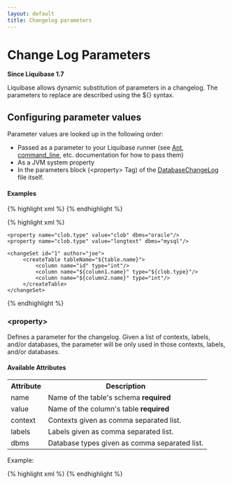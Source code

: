 ```yaml
---
layout: default
title: Changelog parameters
---
```


# Change Log Parameters #

**Since Liquibase 1.7**

Liquibase allows dynamic substitution of parameters in a changelog.  The parameters to replace are described using the ${} syntax.

## Configuring parameter values ##

Parameter values are looked up in the following order:

  - Passed as a parameter to your Liquibase runner (see [Ant](ant/index.html), [command_line](command_line.html), etc. documentation for how to pass them)
  - As a JVM system property
  - In the parameters block (&lt;property&gt; Tag) of the [DatabaseChangeLog](DatabaseChangeLog.html) file itself.

#### Examples ####

{% highlight xml %}
<createTable tableName="${table.name}">
     <column name="id" type="int"/>
     <column name="${column1.name}" type="varchar(${column1.length})"/>
     <column name="${column2.name}" type="int"/>
</createTable>
{% endhighlight %}

{% highlight xml %}
<databaseChangeLog
        xmlns="http://www.liquibase.org/xml/ns/dbchangelog"
        xmlns:xsi="http://www.w3.org/2001/XMLSchema-instance"
        xmlns:ext="http://www.liquibase.org/xml/ns/dbchangelog-ext"
        xsi:schemaLocation="http://www.liquibase.org/xml/ns/dbchangelog http://www.liquibase.org/xml/ns/dbchangelog/dbchangelog-2.0.xsd
        http://www.liquibase.org/xml/ns/dbchangelog-ext http://www.liquibase.org/xml/ns/dbchangelog/dbchangelog-ext.xsd">

    <property name="clob.type" value="clob" dbms="oracle"/>
    <property name="clob.type" value="longtext" dbms="mysql"/>

    <changeSet id="1" author="joe">
         <createTable tableName="${table.name}">
             <column name="id" type="int"/>
             <column name="${column1.name}" type="${clob.type}"/>
             <column name="${column2.name}" type="int"/>
         </createTable>
    </changeSet>
</databaseChangeLog>

{% endhighlight %}

### &lt;property&gt; ###

Defines a parameter for the changelog. Given a list of contexts, labels, and/or databases, the parameter will be only used in those contexts, labels, and/or databases.

#### Available Attributes ####

<table>
<tr><th>Attribute</th><th>Description</th></tr>
<tr><td>name</td><td>Name of the table's schema <b>required</b>  </td></tr>
<tr><td>value</td><td>Name of the column's table <b>required</b>  </td></tr>
<tr><td>context</td><td>Contexts given as comma separated list.  </td></tr>
<tr><td>labels</td><td>Labels given as comma separated list.  </td></tr>
<tr><td>dbms</td><td>Database types given as comma separated list.  </td></tr>
</table>

Example:

{% highlight xml %}
    <property name="simpleproperty" value="somevalue"/>
    <property name="clob.type" value="clob" dbms="oracle,h2"/>
    <property name="clob.type" value="longtext" dbms="mysql"/>
    <property name="myproperty" value="yes" context="common,test"/>
{% endhighlight %}